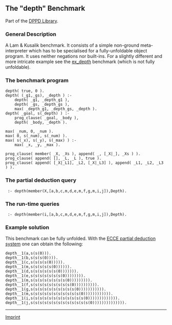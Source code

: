 The "depth" Benchmark
---------------------

Part of the [DPPD Library](../dppd.html).

### General Description

A Lam & Kusalik benchmark. It consists of a simple non-ground
meta-interpreter which has to be specialised for a fully-unfoldable
object program. It uses neither negations nor built-ins. For a slightly
different and more intricate example see the [ex\_depth](ex_depth.html)
benchmark (which is not fully unfoldable).

### The benchmark program

    depth( true, 0 ).
    depth( (_g1,_gs), _depth ) :-
        depth( _g1, _depth_g1 ),
        depth( _gs, _depth_gs ),
        max( _depth_g1, _depth_gs, _depth ).
    depth( _goal, s(_depth) ) :-
        prog_clause( _goal, _body ),
        depth( _body, _depth ).

    max( _num, 0, _num ).
    max( 0, s(_num), s(_num) ).
    max( s(_x), s(_y), s(_max) ) :-
        max( _x, _y, _max ).

    prog_clause( member( _X, _Xs ), append( _, [_X|_], _Xs ) ).
    prog_clause( append( [], _L, _L ), true ).
    prog_clause( append( [_X|_L1], _L2, [_X|_L3] ), append( _L1, _L2, _L3 ) ).

### The partial deduction query

     :- depth(member(X,[a,b,c,m,d,e,m,f,g,m,i,j]),Depth).

### The run-time queries

     :- depth(member(i,[a,b,c,m,d,e,m,f,g,m,i,j]),Depth).

### Example solution

This benchmark can be fully unfolded. With the [ECCE partial deduction
system](/~mal/systems/ecce.html) one can obtain the following:

    depth__1(a,s(s(0))).
    depth__1(b,s(s(s(0)))).
    depth__1(c,s(s(s(s(0))))).
    depth__1(m,s(s(s(s(s(0)))))).
    depth__1(d,s(s(s(s(s(s(0))))))).
    depth__1(e,s(s(s(s(s(s(s(0)))))))).
    depth__1(m,s(s(s(s(s(s(s(s(0))))))))).
    depth__1(f,s(s(s(s(s(s(s(s(s(0)))))))))).
    depth__1(g,s(s(s(s(s(s(s(s(s(s(0))))))))))).
    depth__1(m,s(s(s(s(s(s(s(s(s(s(s(0)))))))))))).
    depth__1(i,s(s(s(s(s(s(s(s(s(s(s(s(0))))))))))))).
    depth__1(j,s(s(s(s(s(s(s(s(s(s(s(s(s(0)))))))))))))).

------------------------------------------------------------------------

[Imprint](http://www.stups.uni-duesseldorf.de/w/Imprint)

